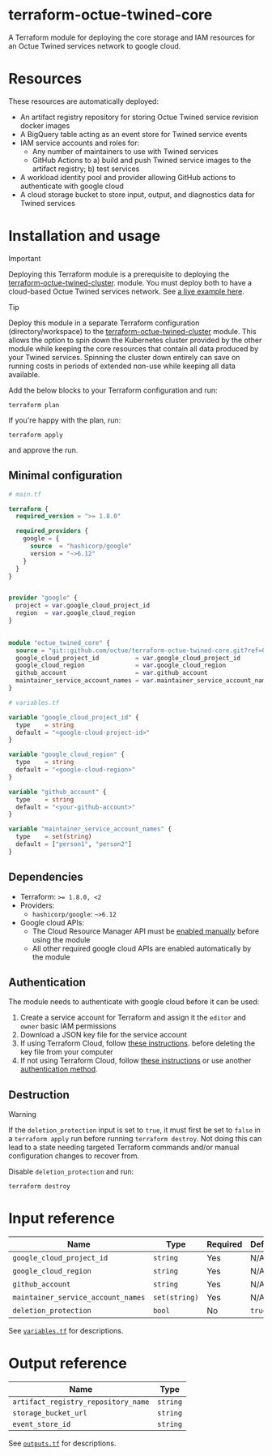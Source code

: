 # terraform-octue-twined-core
A Terraform module for deploying the core storage and IAM resources for an Octue Twined services network to google cloud.  


# Resources
These resources are automatically deployed:
- An artifact registry repository for storing Octue Twined service revision docker images
- A BigQuery table acting as an event store for Twined service events
- IAM service accounts and roles for:
  - Any number of maintainers to use with Twined services
  - GitHub Actions to a) build and push Twined service images to the artifact registry; b) test services
- A workload identity pool and provider allowing GitHub actions to authenticate with google cloud
- A cloud storage bucket to store input, output, and diagnostics data for Twined services


# Installation and usage

> [!IMPORTANT]
> Deploying this Terraform module is a prerequisite to deploying the [terraform-octue-twined-cluster](https://github.com/octue/terraform-octue-twined-cluster). 
> module. You must deploy both to have a cloud-based Octue Twined services network. See [a live example here](https://github.com/octue/twined-infrastructure).

> [!TIP]
> Deploy this module in a separate Terraform configuration (directory/workspace) to the [terraform-octue-twined-cluster](https://github.com/octue/terraform-octue-twined-cluster)
> module. This allows the option to spin down the Kubernetes cluster provided by the other module while keeping the core
> resources that contain all data produced by your Twined services. Spinning the cluster down entirely can save on 
> running costs in periods of extended non-use while keeping all data available.

Add the below blocks to your Terraform configuration and run:
```shell
terraform plan
```

If you're happy with the plan, run:
```shell
terraform apply
```
and approve the run.

## Minimal configuration

```terraform
# main.tf

terraform {
  required_version = ">= 1.8.0"

  required_providers {
    google = {
      source  = "hashicorp/google"
      version = "~>6.12"
    }
  }
}


provider "google" {
  project = var.google_cloud_project_id
  region  = var.google_cloud_region
}
        

module "octue_twined_core" {
  source = "git::github.com/octue/terraform-octue-twined-core.git?ref=0.1.0"
  google_cloud_project_id          = var.google_cloud_project_id
  google_cloud_region              = var.google_cloud_region
  github_account                   = var.github_account
  maintainer_service_account_names = var.maintainer_service_account_names
}
```

```terraform
# variables.tf

variable "google_cloud_project_id" {
  type    = string
  default = "<google-cloud-project-id>"
}

variable "google_cloud_region" {
  type    = string
  default = "<google-cloud-region>"
}

variable "github_account" {
  type    = string
  default = "<your-github-account>"
}

variable "maintainer_service_account_names" {
  type    = set(string)
  default = ["person1", "person2"]
}
```

## Dependencies
- Terraform: `>= 1.8.0, <2`
- Providers:
  - `hashicorp/google`: `~>6.12`
- Google cloud APIs:
  - The Cloud Resource Manager API must be [enabled manually](https://console.developers.google.com/apis/api/cloudresourcemanager.googleapis.com) 
    before using the module
  - All other required google cloud APIs are enabled automatically by the module 

## Authentication
The module needs to authenticate with google cloud before it can be used:

1. Create a service account for Terraform and assign it the `editor` and `owner` basic IAM permissions
2. Download a JSON key file for the service account
3. If using Terraform Cloud, follow [these instructions](https://registry.terraform.io/providers/hashicorp/google/latest/docs/guides/provider_reference#using-terraform-cloud).
   before deleting the key file from your computer 
4. If not using Terraform Cloud, follow [these instructions](https://registry.terraform.io/providers/hashicorp/google/latest/docs/guides/provider_reference#authentication-configuration)
   or use another [authentication method](https://registry.terraform.io/providers/hashicorp/google/latest/docs/guides/provider_reference#authentication).


## Destruction
> [!WARNING]
> If the `deletion_protection` input is set to `true`, it must first be set to `false` in a `terraform apply` run before 
> running `terraform destroy`. Not doing this can lead to a state needing targeted Terraform commands and/or manual 
> configuration changes to recover from.

Disable `deletion_protection` and run:
```shell
terraform destroy
```


# Input reference

| Name                                | Type          | Required | Default   |
|-------------------------------------|---------------|----------|-----------| 
| `google_cloud_project_id`           | `string`      | Yes      | N/A       |  
| `google_cloud_region`               | `string`      | Yes      | N/A       | 
| `github_account`                    | `string`      | Yes      | N/A       |                 
| `maintainer_service_account_names`  | `set(string)` | Yes      | N/A       | 
| `deletion_protection`               | `bool`        | No       | `true`    | 

See [`variables.tf`](/variables.tf) for descriptions.


# Output reference

| Name                                | Type     |
|-------------------------------------|----------|
| `artifact_registry_repository_name` | `string` | 
| `storage_bucket_url`                | `string` | 
| `event_store_id`                    | `string` | 

See [`outputs.tf`](/outputs.tf) for descriptions.
